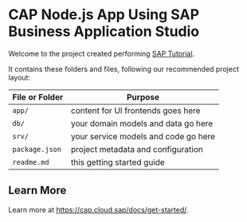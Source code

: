 # CAP Node.js App Using SAP Business Application Studio

Welcome to the project created performing [SAP Tutorial](https://developers.sap.com/group.appstudio-cap-nodejs.html).

It contains these folders and files, following our recommended project layout:

File or Folder | Purpose
---------|----------
`app/` | content for UI frontends goes here
`db/` | your domain models and data go here
`srv/` | your service models and code go here
`package.json` | project metadata and configuration
`readme.md` | this getting started guide

## Learn More

Learn more at https://cap.cloud.sap/docs/get-started/.
